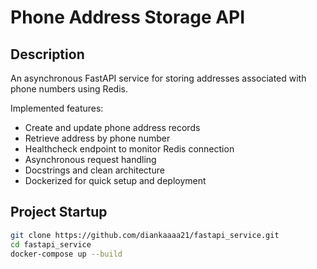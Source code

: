 # Phone Address Storage API

## Description
An asynchronous FastAPI service for storing addresses associated with phone numbers using Redis.

Implemented features:
- Create and update phone address records
- Retrieve address by phone number
- Healthcheck endpoint to monitor Redis connection
- Asynchronous request handling
- Docstrings and clean architecture
- Dockerized for quick setup and deployment

## Project Startup

```bash
git clone https://github.com/diankaaaa21/fastapi_service.git
cd fastapi_service
docker-compose up --build
```
